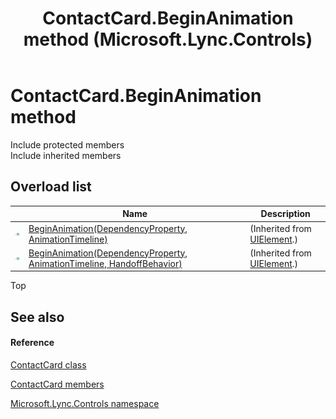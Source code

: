 ﻿---
title: ContactCard.BeginAnimation method  (Microsoft.Lync.Controls)
TOCTitle: 'BeginAnimation method '
ms:assetid: Overload:Microsoft.Lync.Controls.ContactCard.BeginAnimation_DI_3_UC_OCS14MrefLyncWPF
ms:mtpsurl: https://msdn.microsoft.com/en-us/library/microsoft.lync.controls.contactcard.beginanimation_di_3_uc_ocs14mreflyncwpf(v=office.15)
ms:contentKeyID: 48600633
ms.date: 07/28/2014
mtps_version: v=office.15
f1_keywords:
- Microsoft.Lync.Controls.ContactCard.BeginAnimation
dev_langs:
- CSharp
- JScript
- VB
- other
---

# ContactCard.BeginAnimation method

Include protected members  
Include inherited members  

## Overload list

<table>
<thead>
<tr class="header">
<th> </th>
<th>Name</th>
<th>Description</th>
</tr>
</thead>
<tbody>
<tr class="odd">
<td><img src="images/Hh347903.pubmethod(Office.15).gif" title="Public method" alt="Public method" /></td>
<td><a href="http://msdn2.microsoft.com/en-us/library/ms598906">BeginAnimation(DependencyProperty, AnimationTimeline)</a></td>
<td>(Inherited from <a href="http://msdn2.microsoft.com/en-us/library/ms590078">UIElement</a>.)</td>
</tr>
<tr class="even">
<td><img src="images/Hh347903.pubmethod(Office.15).gif" title="Public method" alt="Public method" /></td>
<td><a href="http://msdn2.microsoft.com/en-us/library/ms598905">BeginAnimation(DependencyProperty, AnimationTimeline, HandoffBehavior)</a></td>
<td>(Inherited from <a href="http://msdn2.microsoft.com/en-us/library/ms590078">UIElement</a>.)</td>
</tr>
</tbody>
</table>


Top

## See also

#### Reference

[ContactCard class](contactcard-class-microsoft-lync-controls_1.md)

[ContactCard members](contactcard-members-microsoft-lync-controls_1.md)

[Microsoft.Lync.Controls namespace](microsoft-lync-controls-namespace_1.md)

